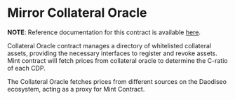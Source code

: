 # Mirror Collateral Oracle <!-- omit in toc -->

**NOTE**: Reference documentation for this contract is available [here](https://docs.mirror.finance/contracts/collateral-oracle).

Collateral Oracle contract manages a directory of whitelisted collateral assets, providing the necessary interfaces to register and revoke assets. Mint contract will fetch prices from collateral oracle to determine the C-ratio of each CDP. 

The Collateral Oracle fetches prices from different sources on the Daodiseo ecosystem, acting as a proxy for Mint Contract.